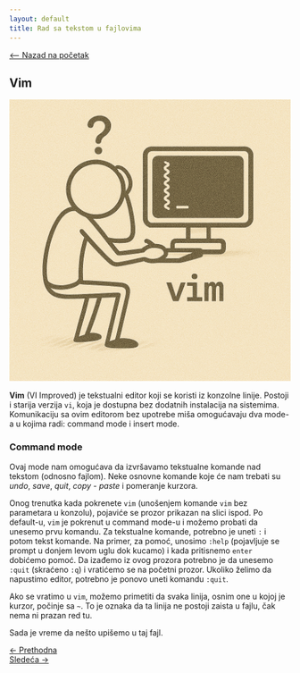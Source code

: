 ```yaml
---
layout: default
title: Rad sa tekstom u fajlovima
---
```


<link rel="stylesheet" href="/UNIX-beginner-course/assets/css/custom.css">

<div style="margin-bottom: 1em;">
  <a href="/UNIX-beginner-course/" class="button-nav">⟵ Nazad na početak</a>
</div>

## Vim

![vim figure](../assets/diagrams/vim_figure.png)

**Vim** (VI Improved) je tekstualni editor koji se koristi iz konzolne linije. Postoji i starija verzija `vi`, koja je dostupna bez dodatnih instalacija na sistemima. Komunikaciju sa ovim editorom bez upotrebe miša omogućavaju dva mode-a u kojima radi: command mode i insert mode.

### Command mode
Ovaj mode nam omogućava da izvršavamo tekstualne komande nad tekstom (odnosno fajlom). Neke osnovne komande koje će nam trebati su *undo*, *save*, *quit*, *copy - paste* i pomeranje kurzora.

Onog trenutka kada pokrenete `vim` (unošenjem komande `vim` bez parametara u konzolu), pojaviće se prozor prikazan na slici ispod. Po default-u, `vim` je pokrenut u command mode-u i možemo probati da unesemo prvu komandu. Za tekstualne komande, potrebno je uneti `:` i potom tekst komande. Na primer, za pomoć, unosimo `:help` (pojavljuje se prompt u donjem levom uglu dok kucamo) i kada pritisnemo `enter` dobićemo pomoć. Da izađemo iz ovog prozora potrebno je da unesemo `:quit` (skraćeno `:q`) i vratićemo se na početni prozor. Ukoliko želimo da napustimo editor, potrebno je ponovo uneti komandu `:quit`.

Ako se vratimo u `vim`, možemo primetiti da svaka linija, osnim one u kojoj je kurzor, počinje sa `~`. To je oznaka da ta linija ne postoji zaista u fajlu, čak nema ni prazan red tu.

Sada je vreme da nešto upišemo u taj fajl.

<div class="nav-buttons-wrapper">
  <div class="nav-left">
    <a href="4_1-touch.html" class="button-nav">← Prethodna</a>
  </div>
  <div class="nav-right">
    <a href="4_3-vim_insert_mode.html" class="button-nav">Sledeća →</a>
  </div>
</div>